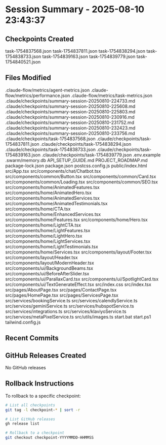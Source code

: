 # Session Summary - 2025-08-10 23:43:37

## Checkpoints Created
task-1754837568.json
task-1754837811.json
task-1754838294.json
task-1754838733.json
task-1754839163.json
task-1754839779.json
task-1754840521.json

## Files Modified
.claude-flow/metrics/agent-metrics.json
.claude-flow/metrics/performance.json
.claude-flow/metrics/task-metrics.json
.claude/checkpoints/summary-session-20250810-224733.md
.claude/checkpoints/summary-session-20250810-225608.md
.claude/checkpoints/summary-session-20250810-225803.md
.claude/checkpoints/summary-session-20250810-230916.md
.claude/checkpoints/summary-session-20250810-231752.md
.claude/checkpoints/summary-session-20250810-232423.md
.claude/checkpoints/summary-session-20250810-233756.md
.claude/checkpoints/task-1754837568.json
.claude/checkpoints/task-1754837811.json
.claude/checkpoints/task-1754838294.json
.claude/checkpoints/task-1754838733.json
.claude/checkpoints/task-1754839163.json
.claude/checkpoints/task-1754839779.json
.env.example
.swarm/memory.db
API_SETUP_GUIDE.md
PROJECT_ROADMAP.md
package-lock.json
package.json
postcss.config.js
public/index.html
src/App.tsx
src/components/chat/Chatbot.tsx
src/components/common/Button.tsx
src/components/common/Card.tsx
src/components/common/Loading.tsx
src/components/common/SEO.tsx
src/components/home/AnimatedFeatures.tsx
src/components/home/AnimatedHero.tsx
src/components/home/AnimatedServices.tsx
src/components/home/AnimatedTestimonials.tsx
src/components/home/CTA.tsx
src/components/home/EnhancedServices.tsx
src/components/home/Features.tsx
src/components/home/Hero.tsx
src/components/home/LightCTA.tsx
src/components/home/LightFeatures.tsx
src/components/home/LightHero.tsx
src/components/home/LightServices.tsx
src/components/home/LightTestimonials.tsx
src/components/home/Services.tsx
src/components/layout/Footer.tsx
src/components/layout/Header.tsx
src/components/layout/ModernHeader.tsx
src/components/ui/BackgroundBeams.tsx
src/components/ui/BeforeAfterSlider.tsx
src/components/ui/ParallaxCard.tsx
src/components/ui/SpotlightCard.tsx
src/components/ui/TextGenerateEffect.tsx
src/index.css
src/index.tsx
src/pages/AboutPage.tsx
src/pages/ContactPage.tsx
src/pages/HomePage.tsx
src/pages/ServicesPage.tsx
src/services/bookingService.ts
src/services/calendlyService.ts
src/services/geminiService.ts
src/services/hubspotService.ts
src/services/integrations.ts
src/services/klaviyoService.ts
src/services/metaPixelService.ts
src/utils/images.ts
start.bat
start.ps1
tailwind.config.js

## Recent Commits


## GitHub Releases Created
No GitHub releases

## Rollback Instructions
To rollback to a specific checkpoint:
```bash
# List all checkpoints
git tag -l checkpoint-* | sort -r

# List GitHub releases
gh release list

# Rollback to a checkpoint
git checkout checkpoint-YYYYMMDD-HHMMSS
```
